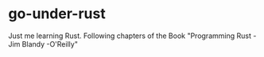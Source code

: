 # go-under-rust
Just me learning Rust. Following chapters of the Book "Programming Rust - Jim Blandy -O'Reilly"
